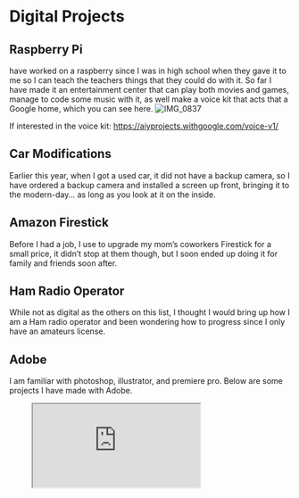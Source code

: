 # Digital Projects

## Raspberry Pi
 have worked on a raspberry since I was in high school when they gave it to me so I can teach the teachers things that they could do with it.
 So far I have made it an entertainment center that can play both movies and games, manage to code some music with it, as well make a voice kit that acts that a Google home, which you can see here.
 ![IMG_0837](https://user-images.githubusercontent.com/34407859/94471366-09bcf500-0197-11eb-8d54-5647fa16a21c.jpg)

 
 If interested in the voice kit: https://aiyprojects.withgoogle.com/voice-v1/
 
 ## Car Modifications
 Earlier this year, when I got a used car, it did not have a backup camera, so I have ordered a backup camera and installed a screen up front, bringing it to the modern-day… 
 as long as you look at it on the inside.
 
 ## Amazon Firestick
 Before I had a job, I use to upgrade my mom’s coworkers Firestick for a small price,
 it didn’t stop at them though, but I soon ended up doing it for family and friends soon after.
 
 ## Ham Radio Operator
 While not as digital as the others on this list,
 I thought I would bring up how I am a Ham radio operator and been wondering how to progress since I only have an amateurs license.

## Adobe
I am familiar with photoshop, illustrator, and premiere pro.
Below are some projects I have made with Adobe.

<figure class="video_container">
  <iframe src="https://youtu.be/uDvPqhlwIBwframeborder="0" allowfullscreen="true"> 
</figure> 

## Computers and Laptops
I built my first computer a few years ago and currently looking to build another one in the future.

A few years later, I job shadowed a company and learned how to repair laptops.
I have many laptops around my room that are operational and run smoothly for the most part.

## Digital Audio
While attending Behrend, I took a digital audio class and made audio, 
while I will admit it is not great, you could listen to it if you want.

## Websites
I have been making websites since high school through dream weaver that is now lost somewhere on the Internet.
Now that I am in college though, I have made two websites, one on GitHub, and the other on WordPress, which I will link to below.

WordPress website: https://sites.psu.edu/huster/
